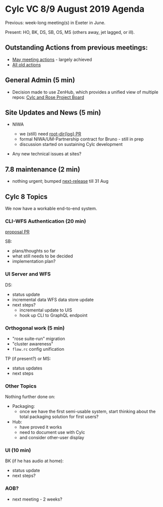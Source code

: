 # Cylc VC 8/9 August 2019 Agenda

Previous: week-long meeting(s) in Exeter in June.

Present: HO, BK, DS, SB, OS, MS (others away, jet lagged, or ill).

## Outstanding Actions from previous meetings:
- [May meeting actions](vc-22-may-2019-summary.md) - largely achieved
- [All old
  actions](https://cylc.github.io/cylc-admin/meetings/left-over-actions.html)

## General Admin (5 min)

- Decision made to use ZenHub, which provides a unified view of multiple repos:
  [Cylc and Rose Project Board](https://app.zenhub.com/workspaces/cylc-and-rose-5d122023f9628b5d0da532a5/board?repos=1836229)

## Site Updates and News (5 min)

- NIWA
   - we (still) need [root-dir{log} PR](https://github.com/metomi/rose/pull/2297)
   - formal NIWA/UM-Partnership contract for Bruno - still in prep
   - discussion started on sustaining Cylc development

- Any new technical issues at sites?

## 7.8 maintenance (2 min)

- nothing urgent; bumped
  [next-release](https://github.com/cylc/cylc-flow/milestone/80) till 31 Aug

## Cylc 8 Topics

We now have a workable end-to-end system.

### CLI-WFS Authentication (20 min)

[proposal PR](https://github.com/cylc/cylc-admin/pull/41)

SB:
- plans/thoughts so far
- what still needs to be decided
- implementation plan?
 
### UI Server and WFS

DS:
- status update
- incremental data WFS data store update
- next steps?
  - incremental update to UIS
  - hook up CLI to GraphQL endpoint

### Orthogonal work (5 min)

- "rose suite-run" migration
- "cluster awareness"
- `flow.rc` config unification

TP (if present?) or MS: 
- status updates
- next steps

### Other Topics

Nothing further done on:
- Packaging: 
  - once we have the first semi-usable system, start thinking about the total
  packaging solution for first users? 
- Hub:
  - have proved it works
  - need to document use with Cylc
  - and consider other-user display
 
### UI (10 min)

BK (if he has audio at home):
- status update
- next steps?

### AOB?
- next meeting - 2 weeks?
